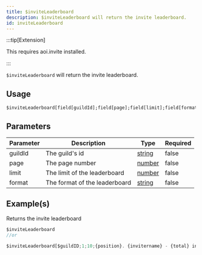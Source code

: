 ```yaml
---
title: $inviteLeaderboard
description: $inviteLeaderboard will return the invite leaderboard.
id: inviteLeaderboard
---
```


:::tip[Extension]

This requires aoi.invite installed.

:::

`$inviteLeaderboard` will return the invite leaderboard.

## Usage

```aoi
$inviteLeaderboard[field[guildId];field[page];field[limit];field[format]]
```

## Parameters

| Parameter | Description                   | Type                                                                                              | Required |
| --------- | ----------------------------- | ------------------------------------------------------------------------------------------------- | -------- |
| guildId   | The guild's id                | [string](https://developer.mozilla.org/en-US/docs/Web/JavaScript/Reference/Global_Objects/String) | false    |
| page      | The page number               | [number](https://developer.mozilla.org/en-US/docs/Web/JavaScript/Reference/Global_Objects/Number) | false    |
| limit     | The limit of the leaderboard  | [number](https://developer.mozilla.org/en-US/docs/Web/JavaScript/Reference/Global_Objects/Number) | false    |
| format    | The format of the leaderboard | [string](https://developer.mozilla.org/en-US/docs/Web/JavaScript/Reference/Global_Objects/String) | false    |

## Example(s)

Returns the invite leaderboard

```javascript
$inviteLeaderboard
//or

$inviteLeaderboard[$guildID;1;10;{position}. {invitername} - {total} invites]
```
